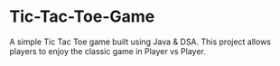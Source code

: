 # Tic-Tac-Toe-Game
A simple Tic Tac Toe game built using Java &amp; DSA. This project allows players to enjoy the classic game in Player vs Player.
